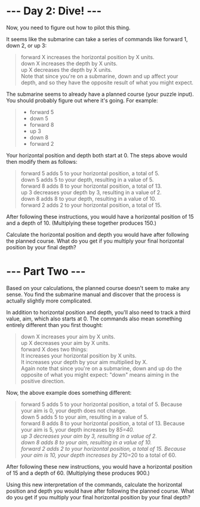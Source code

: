 # --- Day 2: Dive! ---

Now, you need to figure out how to pilot this thing.

It seems like the submarine can take a series of commands like forward 1, down 2, or up 3:

>forward X increases the horizontal position by X units.<br/>
>down X increases the depth by X units.<br/>
>up X decreases the depth by X units.<br/>
>Note that since you're on a submarine, down and up affect your depth, and so they have the opposite result of what you might expect.<br/>

The submarine seems to already have a planned course (your puzzle input). You should probably figure out where it's going. For example:

>- forward 5
>- down 5
>- forward 8
>- up 3
>- down 8
>- forward 2

Your horizontal position and depth both start at 0. The steps above would then modify them as follows:

> forward 5 adds 5 to your horizontal position, a total of 5.<br/>
> down 5 adds 5 to your depth, resulting in a value of 5.<br/>
> forward 8 adds 8 to your horizontal position, a total of 13.<br/>
> up 3 decreases your depth by 3, resulting in a value of 2.<br/>
> down 8 adds 8 to your depth, resulting in a value of 10.<br/>
> forward 2 adds 2 to your horizontal position, a total of 15.<br/>

After following these instructions, you would have a horizontal position of 15 and a depth of 10. (Multiplying these together produces 150.)

Calculate the horizontal position and depth you would have after following the planned course. What do you get if you multiply your final horizontal position by your final depth?

# --- Part Two ---

Based on your calculations, the planned course doesn't seem to make any sense. You find the submarine manual and discover that the process is actually slightly more complicated.

In addition to horizontal position and depth, you'll also need to track a third value, aim, which also starts at 0. The commands also mean something entirely different than you first thought:

>down X increases your aim by X units.<br/>
>up X decreases your aim by X units.<br/>
>forward X does two things:<br/>
>It increases your horizontal position by X units.<br/>
>It increases your depth by your aim multiplied by X.<br/>
>Again note that since you're on a submarine, down and up do the opposite of what you might expect: "down" means aiming in the positive direction.<br/>

Now, the above example does something different:

>forward 5 adds 5 to your horizontal position, a total of 5. Because your aim is 0, your depth does not change.<br/>
>down 5 adds 5 to your aim, resulting in a value of 5.<br/>
>forward 8 adds 8 to your horizontal position, a total of 13. Because your aim is 5, your depth increases by 8*5=40.<br/>
>up 3 decreases your aim by 3, resulting in a value of 2.<br/>
>down 8 adds 8 to your aim, resulting in a value of 10.<br/>
>forward 2 adds 2 to your horizontal position, a total of 15. Because your aim is 10, your depth increases by 2*10=20 to a total of 60.<br/>

After following these new instructions, you would have a horizontal position of 15 and a depth of 60. (Multiplying these produces 900.)

Using this new interpretation of the commands, calculate the horizontal position and depth you would have after following the planned course. What do you get if you multiply your final horizontal position by your final depth?
